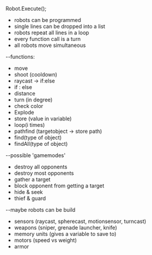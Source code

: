 Robot.Execute();

- robots can be programmed
- single lines can be dropped into a list
- robots repeat all lines in a loop
- every function call is a turn
- all robots move simultaneous

--functions:
- move
- shoot (cooldown)
- raycast -> if:else
- if : else
- distance
- turn (in degree)
- check color
- Explode
- store (value in variable)
- loop(i times)
- pathfind (targetobject -> store path)
- find(type of object)
- findAll(type of object)

--possible 'gamemodes'
- destroy all opponents
- destroy most opponents
- gather a target
- block opponent from getting a target
- hide & seek
- thief & guard

--maybe robots can be build
- sensors (raycast, spherecast, motionsensor, turncast)
- weapons (sniper, grenade launcher, knife)
- memory units (gives a variable to save to)
- motors (speed vs weight)
- armor
